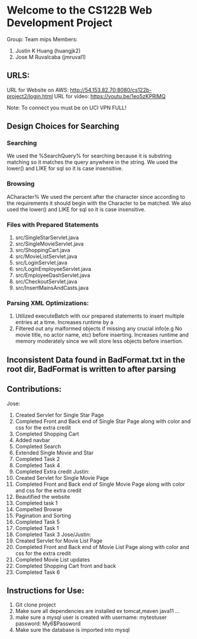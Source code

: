 # Welcome to the CS122B Web Development Project
Group: Team mips
Members:
1. Justin K Huang (huangjk2)
2. Jose M Ruvalcaba (jmruval1)

## URLS:
URL for Website on AWS: http://54.153.82.70:8080/cs122b-project2/login.html
URL for video: https://youtu.be/1eo5zKPRlMQ

Note: To connect you must be on UCI VPN FULL!

## Design Choices for Searching
### Searching
We used the %SearchQuery% for searching because it is substring matching so it matches the query anywhere in the string. We used the lower() and LIKE for sql so it is case insensitive.
### Browsing
ACharacter% We used the percent after the character since according to the requirements it should begin with the Character to be matched. We also used the lower() and LIKE for sql so it is case insensitive.

### Files with Prepared Statements
1. src/SingleStarServlet.java
2. src/SingleMovieServlet.java
3. src/ShoppingCart.java
4. src/MovieListServlet.java
5. src/LoginServlet.java
6. src/LoginEmployeeServlet.java
7. src/EmployeeDashServlet.java
8. src/CheckoutServlet.java
9. src/InsertMainsAndCasts.java

### Parsing XML Optimizations:
1. Utilized executeBatch with our prepared statements to insert multiple entries at a time. 
   Increases runtime by a 
2. Filtered out any malformed objects if missing any crucial info(e.g No movie title, no actor 
   name, etc) before inserting. Increases runtime and memory moderately since we will store less 
   objects before insertion.

## Inconsistent Data found in BadFormat.txt in the root dir, BadFormat is written to after parsing

## Contributions:
Jose:
1. Created Servlet for Single Star Page
2. Completed Front and Back end of Single Star Page along with color and css for the extra credit
3. Completed Shopping Cart
4. Added navbar
5. Completed Search
6. Extended Single Movie and Star
7. Completed Task 2
8. Completed Task 4
9. Completed Extra credit
Justin:
1. Created Servlet for Single Movie Page
2. Completed Front and Back end of Single Movie Page along with color and css for the extra credit
3. Beautified the website
4. Completed task 1
5. Compelted Browse
6. Pagination and Sorting
7. Completed Task 5
8. Completed Task 1
9. Completed Task 3
Jose/Justin:
1. Created Servlet for Movie List Page
2. Completed Front and Back end of Movie List Page along with color and css for the extra credit
3. Completed Movie List updates
4. Completed Shopping Cart front and back
5. Completed Task 6


## Instructions for Use:
1. Git clone project
2. Make sure all dependencies are installed ex tomcat,maven java11 ...
3. make sure a mysql user is created with username: mytestuser password: My6$Password
4. Make sure the database is imported into mysql
